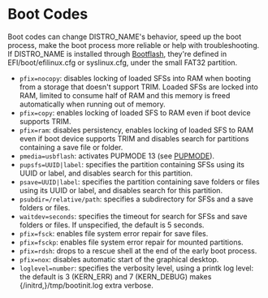 # Boot Codes

Boot codes can change DISTRO_NAME's behavior, speed up the boot process, make the boot process more reliable or help with troubleshooting. If DISTRO_NAME is installed through [Bootflash](bootflash.md), they're defined in EFI/boot/efilinux.cfg or syslinux.cfg, under the small FAT32 partition.

* `pfix=nocopy`: disables locking of loaded SFSs into RAM when booting from a storage that doesn't support TRIM. Loaded SFSs are locked into RAM, limited to consume half of RAM and this memory is freed automatically when running out of memory.
* `pfix=copy`: enables locking of loaded SFS to RAM even if boot device supports TRIM.
* `pfix=ram`: disables persistency, enables locking of loaded SFS to RAM even if boot device supports TRIM and disables search for partitions containing a save file or folder.
* `pmedia=usbflash`: activates PUPMODE 13 (see [PUPMODE](pupmode.md)).
* `pupsfs=UUID|label`: specifies the partition containing SFSs using its UUID or label, and disables search for this partition.
* `psave=UUID|label`: specifies the partition containing save folders or files using its UUID or label, and disables search for this partition.
* `psubdir=/relative/path`: specifies a subdirectory for SFSs and a save folders or files.
* `waitdev=seconds`: specifies the timeout for search for SFSs and save folders or files. If unspecified, the default is 5 seconds.
* `pfix=fsck`: enables file system error repair for save files.
* `pfix=fsckp`: enables file system error repair for mounted partitions.
* `pfix=rdsh`: drops to a rescue shell at the end of the early boot process.
* `pfix=nox`: disables automatic start of the graphical desktop.
* `loglevel=number`: specifies the verbosity level, using a printk log level: the default is 3 (KERN_ERR) and 7 (KERN_DEBUG) makes {/initrd,}/tmp/bootinit.log extra verbose.
